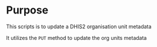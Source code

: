 # Purpose
This scripts is to update a DHIS2 organisation unit metadata

It utilizes the ```PUT``` method to update the org units metadata